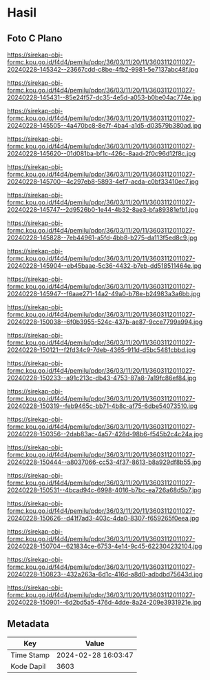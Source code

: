 # Hasil

## Foto C Plano

https://sirekap-obj-formc.kpu.go.id/f4d4/pemilu/pdpr/36/03/11/20/11/3603112011027-20240228-145342--23667cdd-c8be-4fb2-9981-5e7137abc48f.jpg

https://sirekap-obj-formc.kpu.go.id/f4d4/pemilu/pdpr/36/03/11/20/11/3603112011027-20240228-145431--85e24f57-dc35-4e5d-a053-b0be04ac774e.jpg

https://sirekap-obj-formc.kpu.go.id/f4d4/pemilu/pdpr/36/03/11/20/11/3603112011027-20240228-145505--4a470bc8-8e7f-4ba4-a1d5-d03579b380ad.jpg

https://sirekap-obj-formc.kpu.go.id/f4d4/pemilu/pdpr/36/03/11/20/11/3603112011027-20240228-145620--01d081ba-bf1c-426c-8aad-2f0c96d12f8c.jpg

https://sirekap-obj-formc.kpu.go.id/f4d4/pemilu/pdpr/36/03/11/20/11/3603112011027-20240228-145700--4c297eb8-5893-4ef7-acda-c0bf33410ec7.jpg

https://sirekap-obj-formc.kpu.go.id/f4d4/pemilu/pdpr/36/03/11/20/11/3603112011027-20240228-145747--2d9526b0-1e44-4b32-8ae3-bfa89381efb1.jpg

https://sirekap-obj-formc.kpu.go.id/f4d4/pemilu/pdpr/36/03/11/20/11/3603112011027-20240228-145828--7eb44961-a5fd-4bb8-b275-da113f5ed8c9.jpg

https://sirekap-obj-formc.kpu.go.id/f4d4/pemilu/pdpr/36/03/11/20/11/3603112011027-20240228-145904--eb45baae-5c36-4432-b7eb-dd518511464e.jpg

https://sirekap-obj-formc.kpu.go.id/f4d4/pemilu/pdpr/36/03/11/20/11/3603112011027-20240228-145947--f6aae271-14a2-49a0-b78e-b24983a3a6bb.jpg

https://sirekap-obj-formc.kpu.go.id/f4d4/pemilu/pdpr/36/03/11/20/11/3603112011027-20240228-150038--6f0b3955-524c-437b-ae87-9cce7799a994.jpg

https://sirekap-obj-formc.kpu.go.id/f4d4/pemilu/pdpr/36/03/11/20/11/3603112011027-20240228-150121--f2fd34c9-7deb-4365-911d-d5bc5481cbbd.jpg

https://sirekap-obj-formc.kpu.go.id/f4d4/pemilu/pdpr/36/03/11/20/11/3603112011027-20240228-150233--a91c213c-db43-4753-87a8-7a19fc86ef84.jpg

https://sirekap-obj-formc.kpu.go.id/f4d4/pemilu/pdpr/36/03/11/20/11/3603112011027-20240228-150319--feb9465c-bb71-4b8c-af75-6dbe54073510.jpg

https://sirekap-obj-formc.kpu.go.id/f4d4/pemilu/pdpr/36/03/11/20/11/3603112011027-20240228-150356--2dab83ac-4a57-428d-98b6-f545b2c4c24a.jpg

https://sirekap-obj-formc.kpu.go.id/f4d4/pemilu/pdpr/36/03/11/20/11/3603112011027-20240228-150444--a8037066-cc53-4f37-8613-b8a929df8b55.jpg

https://sirekap-obj-formc.kpu.go.id/f4d4/pemilu/pdpr/36/03/11/20/11/3603112011027-20240228-150531--4bcad94c-6998-4016-b7bc-ea726a68d5b7.jpg

https://sirekap-obj-formc.kpu.go.id/f4d4/pemilu/pdpr/36/03/11/20/11/3603112011027-20240228-150626--d41f7ad3-403c-4da0-8307-f659265f0eea.jpg

https://sirekap-obj-formc.kpu.go.id/f4d4/pemilu/pdpr/36/03/11/20/11/3603112011027-20240228-150704--621834ce-6753-4e14-9c45-622304232104.jpg

https://sirekap-obj-formc.kpu.go.id/f4d4/pemilu/pdpr/36/03/11/20/11/3603112011027-20240228-150823--432a263a-6d1c-416d-a8d0-adbdbd75643d.jpg

https://sirekap-obj-formc.kpu.go.id/f4d4/pemilu/pdpr/36/03/11/20/11/3603112011027-20240228-150901--6d2bd5a5-476d-4dde-8a24-209e3931921e.jpg


## Metadata

| Key        | Value               |
| ---------- | ------------------- |
| Time Stamp | 2024-02-28 16:03:47 |
| Kode Dapil | 3603                |




